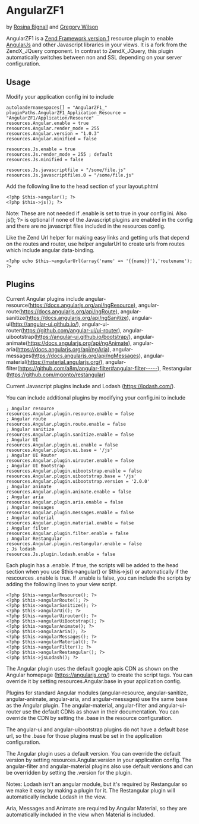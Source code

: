 # AngularZF1

by [Rosina Bignall](http://rosinabignall.com) and [Gregory Wilson](http://drakos7.net)

AngularZF1 is a [Zend Framework version 1](http://framework.zend.com/manual/1.12/en/manual.html) resource 
plugin to enable [AngularJs](https://angularjs.org/) and other Javascript libraries in your views.
It is a fork from the ZendX_JQuery component. In contrast to ZendX_JQuery, this plugin automatically
switches between non and SSL depending on your server configuration.


## Usage

Modify your application config ini to include

    autoloadernamespaces[] = "AngularZF1_"
    pluginPaths.AngularZF1_Application_Resource = "AngularZF1/Application/Resource"
    resources.Angular.enable = true
    resources.Angular.render_mode = 255
    resources.Angular.version = "1.0.3"
    resources.Angular.minified = false

    resources.Js.enable = true
    resources.Js.render_mode = 255 ; default
    resources.Js.minified = false
 
    resources.Js.javascriptfile = "/some/file.js"
    resources.Js.javascriptfiles.0 = "/some/file.js"

Add the following line to the head section of your layout.phtml

    <?php $this->angular(); ?>
    <?php $this->js(); ?>
    
Note: These are not needed if .enable is set to true in your config ini. 
Also <?php $this->js(); ?> is optional if none of the Javascript 
plugins are enabled in the config and there are no javascript files included 
in the resources config.

Like the Zend Url helper for making easy links and getting urls that depend on the
routes and router, use helper angularUrl to create urls from routes which include
angular data-binding.

    <?php echo $this->angularUrl(array('name' => '{{name}}'),'routename'); ?>


## Plugins

Current Angular plugins include 
angular-resource(https://docs.angularjs.org/api/ngResource), 
angular-route(https://docs.angularjs.org/api/ngRoute), 
angular-sanitize(https://docs.angularjs.org/api/ngSanitize), 
angular-ui(http://angular-ui.github.io/), 
angular-ui-router(https://github.com/angular-ui/ui-router), 
angular-uibootstrap(https://angular-ui.github.io/bootstrap/), 
angular-animate(https://docs.angularjs.org/api/ngAnimate), 
angular-aria(https://docs.angularjs.org/api/ngAria), 
angular-messages(https://docs.angularjs.org/api/ngMessages),
angular-material(https://material.angularjs.org/), 
angular-filter(https://github.com/a8m/angular-filter#angular-filter-----),
Restangular (https://github.com/mgonto/restangular) 

Current Javascript plugins include 
and Lodash (https://lodash.com/). 

You can include additional plugins by modifying your config.ini to include

    ; Angular resource
    resources.Angular.plugin.resource.enable = false
    ; Angular route
    resources.Angular.plugin.route.enable = false
    ; Angular sanitize
    resources.Angular.plugin.sanitize.enable = false
    ; Angular UI
    resources.Angular.plugin.ui.enable = false
    resources.Angular.plugin.ui.base = '/js'
    ; Angular UI Router
    resources.Angular.plugin.uirouter.enable = false
    ; Angular UI Bootstrap
    resources.Angular.plugin.uibootstrap.enable = false
    resources.Angular.plugin.uibootstrap.base = '/js'
    resources.Angular.plugin.uibootstrap.version = '2.0.0'
    ; Angular animate
    resources.Angular.plugin.animate.enable = false
    ; Angular aria
    resources.Angular.plugin.aria.enable = false
    ; Angular messages
    resources.Angular.plugin.messages.enable = false
    ; Angular material
    resources.Angular.plugin.material.enable = false
    ; Angular filter
    resources.Angular.plugin.filter.enable = false
    ; Angular Restangular
    resources.Angular.plugin.restangular.enable = false
    ; Js lodash
    resources.Js.plugin.lodash.enable = false
    

Each plugin has a .enable.  If true, the scripts will be added to the head
section when you use $this->angular() or $this->js() or automatically if 
the rescources .enable is true.   If .enable is false, you can include
the scripts by adding the following lines to your view script.

    <?php $this->angularResource(); ?>
    <?php $this->angularRoute(); ?>
    <?php $this->angularSanitize(); ?>
    <?php $this->angularUi(); ?>
    <?php $this->angularUirouter(); ?>
    <?php $this->angularUiBootstrap(); ?> 
    <?php $this->angularAnimate(); ?>
    <?php $this->angularAria(); ?>
    <?php $this->angularMessages(); ?>
    <?php $this->angularMaterial(); ?>
    <?php $this->angularFilter(); ?>
    <?php $this->angularRestangular(); ?>
    <?php $this->jsLodash(); ?>
  
The Angular plugin uses the default google apis CDN as shown on the Angular
homepage (https://angularjs.org/) to create the script tags. You can override it by setting 
resources.Angular.base in your application config. 
    
Plugins for standard Angular modules (angular-resource, angular-sanitize, angular-animate,
angular-aria, and angular-messages) use the same base as the Angular 
plugin. The angular-material, angular-filter and angular-ui-router use the default CDNs 
as shown in their documentation. You can override the CDN by setting
the .base in the resource configuration.  
    
The angular-ui and angular-uibootstrap plugins do not have a default base url, so the 
.base for those plugins must be set in the application configuration.

The Angular plugin uses a default version. You can override the default 
version by setting resources.Angular.version in your application config.
The angular-filter and angular-material plugins also use default versions
and can be overridden by setting the .version for the plugin.

Notes:
Lodash isn't an angular module, but it's required by Restangular so
we make it easy by making a plugin for it. The Restangular plugin will
automatically include Lodash in the view.

Aria, Messages and Animate are required by Angular Material, so they are
automatically included in the view when Material is included.